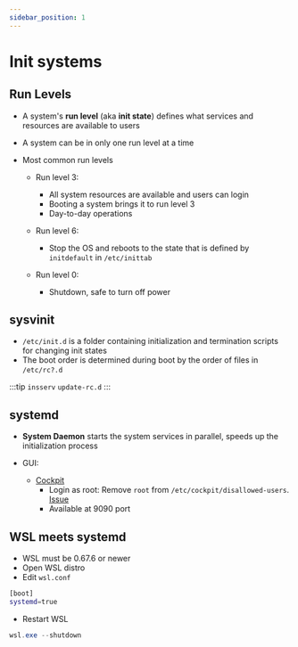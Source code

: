 ```yaml
---
sidebar_position: 1
---
```


# Init systems

## Run Levels

- A system's **run level** (aka **init state**) defines what services and resources are available to users

- A system can be in only one run level at a time

- Most common run levels

  - Run level 3:

    - All system resources are available and users can login
    - Booting a system brings it to run level 3
    - Day-to-day operations

  - Run level 6:

    - Stop the OS and reboots to the state that is defined by `initdefault` in `/etc/inittab`

  - Run level 0:
    - Shutdown, safe to turn off power

## sysvinit

- `/etc/init.d` is a folder containing initialization and termination scripts for changing init states
- The boot order is determined during boot by the order of files in `/etc/rc?.d`

:::tip
`insserv`
`update-rc.d`
:::

## systemd

- **System Daemon** starts the system services in parallel, speeds up the initialization process

- GUI:
  - [Cockpit](https://cockpit-project.org/)
    - Login as root: Remove `root` from `/etc/cockpit/disallowed-users`. [Issue](https://github.com/cockpit-project/cockpit/issues/18427#issuecomment-1448831430)
    - Available at 9090 port

## WSL meets systemd

- WSL must be 0.67.6 or newer
- Open WSL distro
- Edit `wsl.conf`

```bash title="/etc/wsl.conf"
[boot]
systemd=true
```

- Restart WSL

```powershell
wsl.exe --shutdown
```
